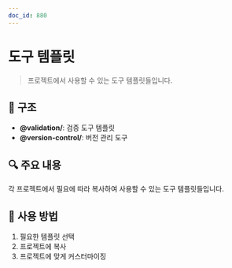 ```yaml
---
doc_id: 880
---
```


# 도구 템플릿

> 프로젝트에서 사용할 수 있는 도구 템플릿들입니다.

## 📁 구조

- **@validation/**: 검증 도구 템플릿
- **@version-control/**: 버전 관리 도구

## 🔍 주요 내용

각 프로젝트에서 필요에 따라 복사하여 사용할 수 있는 도구 템플릿들입니다.

## 📌 사용 방법

1. 필요한 템플릿 선택
2. 프로젝트에 복사
3. 프로젝트에 맞게 커스터마이징
